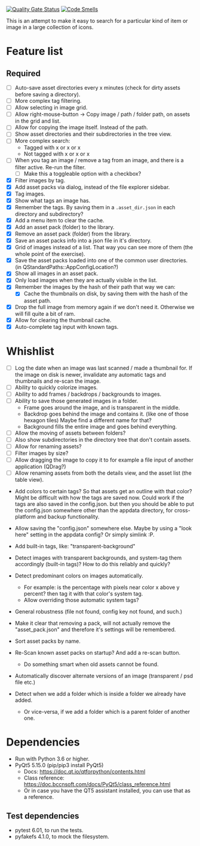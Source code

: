 [![Quality Gate Status](https://sonarcloud.io/api/project_badges/measure?project=Wcubed_asset_explorer&metric=alert_status)](https://sonarcloud.io/dashboard?id=Wcubed_asset_explorer)
[![Code Smells](https://sonarcloud.io/api/project_badges/measure?project=Wcubed_asset_explorer&metric=code_smells)](https://sonarcloud.io/project/issues?id=Wcubed_asset_explorer&resolved=false&types=CODE_SMELL)

This is an attempt to make it easy to search for a particular kind of item or image in a large collection of icons.

# Feature list
## Required

- [ ] Auto-save asset directories every x minutes (check for dirty assets before saving a directory).
- [ ] More complex tag filtering.
- [ ] Allow selecting in image grid.
- [ ] Allow right-mouse-button -> Copy image / path / folder path, on assets in the grid and list.
- [ ] Allow for copying the image itself. Instead of the path.
- [ ] Show asset directories and their subdirectories in the tree view.
- [ ] More complex search:
  - Tagged with x or x or x
  - Not tagged with x or x or x
- [ ] When you tag an image / remove a tag from an image, and there is a filter active. Re-run the filter.
    - [ ] Make this a toggleable option with a checkbox?

- [x] Filter images by tag.
- [x] Add asset packs via dialog, instead of the file explorer sidebar.
- [x] Tag images.
- [x] Show what tags an image has.
- [x] Remember the tags. By saving them in a `.asset_dir.json` in each directory and subdirectory?
- [x] Add a menu item to clear the cache.
- [x] Add an asset pack (folder) to the library.
- [x] Remove an asset pack (folder) from the library.
- [x] Save an asset packs info into a json file in it's directory.
- [x] Grid of images instead of a list. That way you can see more of them (the whole point of the exercise).
- [x] Save the asset packs loaded into one of the common user directories. (in QStandardPaths::AppConfigLocation?)
- [x] Show all images in an asset pack.
- [x] Only load images when they are actually visible in the list.
- [x] Remember the images by the hash of their path that way we can:
    - [x] Cache the thumbnails on disk, by saving them with the hash of the asset path.
- [x] Drop the full image from memory again if we don't need it. Otherwise we will fill quite a bit of ram.
- [x] Allow for clearing the thumbnail cache.
- [x] Auto-complete tag input with known tags.

# Whishlist
- [ ] Log the date when an image was last scanned / made a thumbnail for. If the image on disk is newer, invalidate
      any automatic tags and thumbnails and re-scan the image.
- [ ] Ability to quickly colorize images.
- [ ] Ability to add frames / backdrops / backgrounds to images.
- [ ] Ability to save those generated images in a folder.
    - Frame goes around the image, and is transparent in the middle.
    - Backdrop goes behind the image and contains it. (like one of those hexagon tiles)
      Maybe find a different name for that?
    - Background fills the entire image and goes behind everything.
- [ ] Allow the moving of assets between folders?
- [ ] Also show subdirectories in the directory tree that don't contain assets.
- [ ] Allow for renaming assets?
- [ ] Filter images by size?
- [ ] Allow dragging the image to copy it to for example a file input of another application (QDrag?)
- [ ] Allow renaming assets from both the details view, and the asset list (the table view).
- Add colors to certain tags? So that assets get an outline with that color? Might be difficult with how the tags are saved now.
  Could work if the tags are also saved in the config.json. but then you should be able to put the config.json somewhere 
  other than the appdata directory, for cross-platform and backup functionality.
- Allow saving the "config.json" somewhere else. Maybe by using a "look here" setting in the appdata config?
  Or simply simlink :P.
  
- Add built-in tags, like: "transparent-background"
- Detect images with transparent backgrounds, and system-tag them accordingly (built-in tags)? How to do this reliably and quickly?
- Detect predominant colors on images automatically.
    - For example: is the percentage with pixels near color x above y percent? then tag it with that color's system tag.
    - Allow overriding those automatic system tags?
- General robustness (file not found, config key not found, and such.)
- Make it clear that removing a pack, will not actually remove the "asset_pack.json" and therefore it's settings will
  be remembered.
- Sort asset packs by name.
- Re-Scan known asset packs on startup? And add a re-scan button.
    - Do something smart when old assets cannot be found.
- Automatically discover alternate versions of an image (transparent / psd file etc.)
- Detect when we add a folder which is inside a folder we already have added.
    - Or vice-versa, if we add a folder which is a parent folder of another one.

# Dependencies

- Run with Python 3.6 or higher.
- PyQt5 5.15.0 (pip/pip3 install PyQt5)
    - Docs: https://doc.qt.io/qtforpython/contents.html
    - Class reference: https://doc.bccnsoft.com/docs/PyQt5/class_reference.html
    - Or in case you have the QT5 assistant installed, you can use that as a reference.

## Test dependencies
- pytest 6.01, to run the tests.
- pyfakefs 4.1.0, to mock the filesystem.